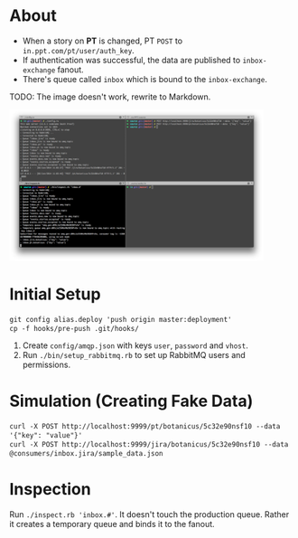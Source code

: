 # About

* When a story on **PT** is changed, PT `POST` to `in.ppt.com/pt/user/auth_key`.
* If authentication was successful, the data are published to `inbox-exchange` fanout.
* There's queue called `inbox` which is bound to the `inbox-exchange`.

TODO: The image doesn't work, rewrite to Markdown.

<a href="how-it-works.png"><img width="450" src="how-it-works.png" /></a>

# Initial Setup

```
git config alias.deploy 'push origin master:deployment'
cp -f hooks/pre-push .git/hooks/
```

1. Create `config/amqp.json` with keys `user`, `password` and `vhost`.</li>
2. Run `./bin/setup_rabbitmq.rb` to set up RabbitMQ users and permissions.</li>

# Simulation (Creating Fake Data)

```
curl -X POST http://localhost:9999/pt/botanicus/5c32e90nsf10 --data '{"key": "value"}'
curl -X POST http://localhost:9999/jira/botanicus/5c32e90nsf10 --data @consumers/inbox.jira/sample_data.json
```

# Inspection

Run `./inspect.rb 'inbox.#'`. It doesn't touch the production queue. Rather it creates a temporary queue and binds it to the fanout.

